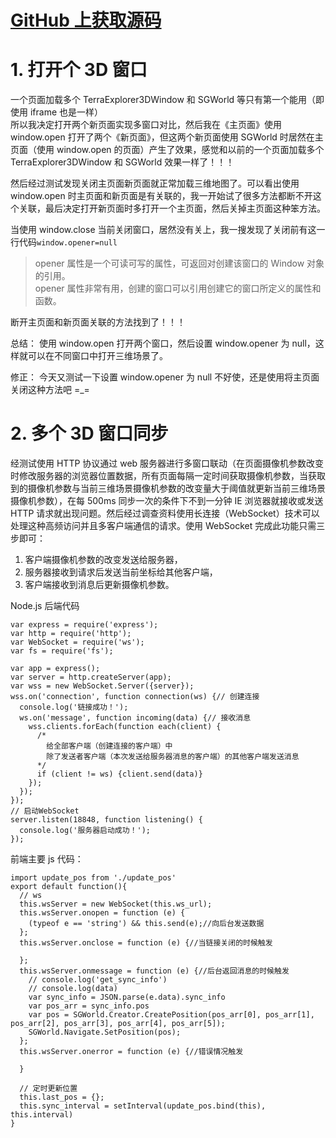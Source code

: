 # [GitHub 上获取源码](https://github.com/1010543618/Skyline-3DWindowSync)

# 1. 打开个 3D 窗口

一个页面加载多个 TerraExplorer3DWindow 和 SGWorld 等只有第一个能用（即使用 iframe 也是一样）  
所以我决定打开两个新页面实现多窗口对比，然后我在《主页面》使用 window.open 打开了两个《新页面》，但这两个新页面使用 SGWorld 时居然在主页面（使用 window.open 的页面）产生了效果，感觉和以前的一个页面加载多个 TerraExplorer3DWindow 和 SGWorld 效果一样了！！！  

然后经过测试发现关闭主页面新页面就正常加载三维地图了。可以看出使用 window.open 时主页面和新页面是有关联的，我一开始试了很多方法都断不开这个关联，最后决定打开新页面时多打开一个主页面，然后关掉主页面这种笨方法。  

当使用 window.close 当前关闭窗口，居然没有关上，我一搜发现了关闭前有这一行代码`window.opener=null`

> opener 属性是一个可读可写的属性，可返回对创建该窗口的 Window 对象的引用。  
> opener 属性非常有用，创建的窗口可以引用创建它的窗口所定义的属性和函数。

断开主页面和新页面关联的方法找到了！！！

总结：
使用 window.open 打开两个窗口，然后设置 window.opener 为 null，这样就可以在不同窗口中打开三维场景了。

修正：
今天又测试一下设置 window.opener 为 null 不好使，还是使用将主页面关闭这种方法吧 =\_=

# 2. 多个 3D 窗口同步

经测试使用 HTTP 协议通过 web 服务器进行多窗口联动（在页面摄像机参数改变时修改服务器的浏览器位置数据，所有页面每隔一定时间获取摄像机参数，当获取到的摄像机参数与当前三维场景摄像机参数的改变量大于阈值就更新当前三维场景摄像机参数），在每 500ms 同步一次的条件下不到一分钟 IE 浏览器就接收或发送 HTTP 请求就出现问题。然后经过调查资料使用长连接（WebSocket）技术可以处理这种高频访问并且多客户端通信的请求。使用 WebSocket 完成此功能只需三步即可：

1.  客户端摄像机参数的改变发送给服务器，
2.  服务器接收到请求后发送当前坐标给其他客户端，
3.  客户端接收到消息后更新摄像机参数。

Node.js 后端代码

    var express = require('express');
    var http = require('http');
    var WebSocket = require('ws');
    var fs = require('fs');

    var app = express();
    var server = http.createServer(app);
    var wss = new WebSocket.Server({server});
    wss.on('connection', function connection(ws) {// 创建连接
      console.log('链接成功！');
      ws.on('message', function incoming(data) {// 接收消息
        wss.clients.forEach(function each(client) {
          /*
            给全部客户端（创建连接的客户端）中
            除了发送者客户端（本次发送给服务器消息的客户端）的其他客户端发送消息
          */
          if (client != ws) {client.send(data)}
        });
      });
    });
    // 启动WebSocket
    server.listen(18848, function listening() {
      console.log('服务器启动成功！');
    });

前端主要 js 代码：

    import update_pos from './update_pos'
    export default function(){
      // ws
      this.wsServer = new WebSocket(this.ws_url);
      this.wsServer.onopen = function (e) {
        (typeof e == 'string') && this.send(e);//向后台发送数据
      };
      this.wsServer.onclose = function (e) {//当链接关闭的时候触发

      };
      this.wsServer.onmessage = function (e) {//后台返回消息的时候触发
        // console.log('get_sync_info')
        // console.log(data)
        var sync_info = JSON.parse(e.data).sync_info
        var pos_arr = sync_info.pos
        var pos = SGWorld.Creator.CreatePosition(pos_arr[0], pos_arr[1], pos_arr[2], pos_arr[3], pos_arr[4], pos_arr[5]);
        SGWorld.Navigate.SetPosition(pos);
      };
      this.wsServer.onerror = function (e) {//错误情况触发

      }

      // 定时更新位置
      this.last_pos = {};
      this.sync_interval = setInterval(update_pos.bind(this), this.interval)
    }
